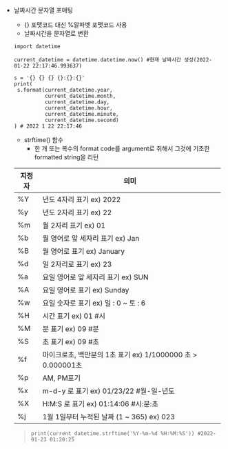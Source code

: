 * 날짜시간 문자열 포매팅
    * {} 포맷코드 대신 %알파벳 포맷코드 사용
    * 날짜시간을 문자열로 변환
    ```
    import datetime

    current_datetime = datetime.datetime.now() #현재 날짜시간 생성(2022-01-22 22:17:46.993637)

    s = '{} {} {} {}:{}:{}'
    print(
     s.format(current_datetime.year,
              current_datetime.month,
              current_datetime.day,
              current_datetime.hour,
              current_datetime.minute,
              current_datetime.second)
    ) # 2022 1 22 22:17:46

    ```
    * strftime() 함수
        * 한 개 또는 복수의 format code를 argument로 취해서 그것에 기초한 formatted string을 리턴
        
    |지정자|의미|
    |----|---------------------------------|
    |%Y | 년도 4자리 표기 ex) 2022             |
    |%y | 년도 2자리 표기 ex) 22               |
    |%m | 월 2자리 표기 ex) 01                 |
    |%b | 월 영어로 앞 세자리 표기 ex) Jan        |
    |%B | 월 영어로  표기 ex) January           |
    |%d | 일 2자리로 표기 ex) 23                |
    |%a | 요일 영어로 앞 세자리 표기 ex) SUN       |
    |%A | 요일 영어로 표기 ex) Sunday            |
    |%w | 요일 숫자로 표기 ex) 일 : 0 ~ 토 : 6    |
    |%H | 시간 표기 ex) 01 #시                  |
    |%M | 분 표기 ex) 09 #분                    |
    |%S | 초 표기 ex) 09 #초                    |
    |%f | 마이크로초, 백만분의 1초 표기 ex) 1/1000000 초 > 0.000001초     |
    |%p | AM, PM표기                            |
    |%x | m-d-y 로 표기 ex) 01/23/22 #월-일-년도   |
    |%X | H:M:S 로 표기 ex) 01:14:06 #시:분:초    |
    |%j | 1월 1일부터 누적된 날짜 (1 ~ 365) ex) 023 |

    > ```print(current_datetime.strftime('%Y-%m-%d %H:%M:%S')) #2022-01-23 01:20:25```
